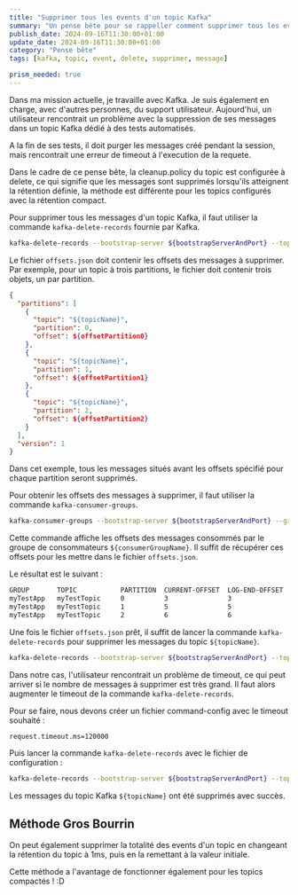 ```yaml
---
title: "Supprimer tous les events d'un topic Kafka"
summary: "Un pense bête pour se rappeller comment supprimer tous les events d'un topic Kafka"
publish_date: 2024-09-16T11:30:00+01:00
update_date: 2024-09-16T11:30:00+01:00
category: "Pense bête"
tags: [kafka, topic, event, delete, supprimer, message]

prism_needed: true
---
```


Dans ma mission actuelle, je travaille avec Kafka. Je suis également en charge, avec d'autres personnes, du support utilisateur. Aujourd'hui, un utilisateur rencontrait un problème avec la suppression de ses messages dans un topic Kafka dédié à des tests automatisés.

A la fin de ses tests, il doit purger les messages créé pendant la session, mais rencontrait une erreur de timeout à l'execution de la requete.

Dans le cadre de ce pense bête, la cleanup.policy du topic est configurée à delete, ce qui signifie que les messages sont supprimés lorsqu'ils atteignent la rétention définie, la méthode est différente pour les topics configurés avec la rétention compact.

Pour supprimer tous les messages d'un topic Kafka, il faut utiliser la commande `kafka-delete-records` fournie par Kafka.

```bash
kafka-delete-records --bootstrap-server ${bootstrapServerAndPort} --topic ${topicName} --offset-json-file path/to/offsets.json
```

Le fichier `offsets.json` doit contenir les offsets des messages à supprimer. Par exemple, pour un topic à trois partitions, le fichier doit contenir trois objets, un par partition.

```json
{
  "partitions": [
    {
      "topic": "${topicName}",
      "partition": 0,
      "offset": ${offsetPartition0}
    },
    {
      "topic": "${topicName}",
      "partition": 1,
      "offset": ${offsetPartition1}
    },
    {
      "topic": "${topicName}",
      "partition": 2,
      "offset": ${offsetPartition2}
    }
  ],
  "version": 1
}
```

Dans cet exemple, tous les messages situés avant les offsets spécifié pour chaque partition seront supprimés.

Pour obtenir les offsets des messages à supprimer, il faut utiliser la commande `kafka-consumer-groups`.

```bash
kafka-consumer-groups --bootstrap-server ${bootstrapServerAndPort} --group ${consumerGroupName} --describe
```

Cette commande affiche les offsets des messages consommés par le groupe de consommateurs `${consumerGroupName}`. Il suffit de récupérer ces offsets pour les mettre dans le fichier `offsets.json`.

Le résultat est le suivant :

```bash
GROUP       TOPIC           PARTITION  CURRENT-OFFSET  LOG-END-OFFSET  LAG             CONSUMER-ID     HOST            CLIENT-ID
myTestApp   myTestTopic     0          3               3               0               -               -               -
myTestApp   myTestTopic     1          5               5               0               -               -               -
myTestApp   myTestTopic     2          6               6               0               -               -               -
```

Une fois le fichier `offsets.json` prêt, il suffit de lancer la commande `kafka-delete-records` pour supprimer les messages du topic `${topicName}`.

```bash
kafka-delete-records --bootstrap-server ${bootstrapServerAndPort} --topic ${topicName} --offset-json-file path/to/offsets.json
```

Dans notre cas, l'utilisateur rencontrait un problème de timeout, ce qui peut arriver si le nombre de messages à supprimer est très grand. Il faut alors augmenter le timeout de la commande `kafka-delete-records`.

Pour se faire, nous devons créer un fichier command-config avec le timeout souhaité :

```bash
request.timeout.ms=120000
```

Puis lancer la commande `kafka-delete-records` avec le fichier de configuration :

```bash
kafka-delete-records --bootstrap-server ${bootstrapServerAndPort} --topic ${topicName} --offset-json-file path/to/offsets.json --command-config path/to/command-config
```

Les messages du topic Kafka `${topicName}` ont été supprimés avec succès.

## Méthode Gros Bourrin

On peut également supprimer la totalité des events d'un topic en changeant la rétention du topic à 1ms, puis en la remettant à la valeur initiale.

Cette méthode a l'avantage de fonctionner également pour les topics compactés ! :D

